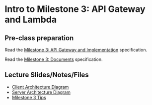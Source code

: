 # Intro to Milestone 3: API Gateway and Lambda

## Pre-class preparation
  
Read the [Milestone 3: API Gateway and Implementation](../../tweeter/milestone-3/milestone-3.md) specification.
  
Read the [Milestone 3: Documents](../../../tweeter/milestone-3-docs/milestone-3-docs.md) specification.

## Lecture Slides/Notes/Files

- [Client Architecture Diagram](./Client%20Followees%20Architecture%20Diagram%20(M3).pdf)
- [Server Architecture Diagram](./Server%20Architecture%20Diagram%20(M3)-1.pdf)
- [Milestone 3 Tips](https://docs.google.com/presentation/d/15DCdIi1JboRJlBfnzY8TDpuUs_GuJclhHtW6F6l3gMI/edit?usp=sharing)
